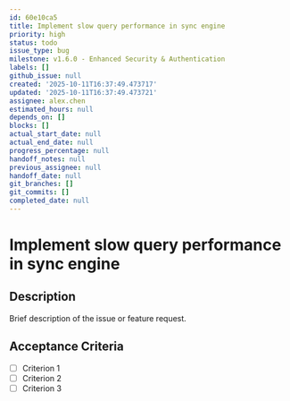```yaml
---
id: 60e10ca5
title: Implement slow query performance in sync engine
priority: high
status: todo
issue_type: bug
milestone: v1.6.0 - Enhanced Security & Authentication
labels: []
github_issue: null
created: '2025-10-11T16:37:49.473717'
updated: '2025-10-11T16:37:49.473721'
assignee: alex.chen
estimated_hours: null
depends_on: []
blocks: []
actual_start_date: null
actual_end_date: null
progress_percentage: null
handoff_notes: null
previous_assignee: null
handoff_date: null
git_branches: []
git_commits: []
completed_date: null
---
```


# Implement slow query performance in sync engine

## Description

Brief description of the issue or feature request.

## Acceptance Criteria

- [ ] Criterion 1
- [ ] Criterion 2
- [ ] Criterion 3